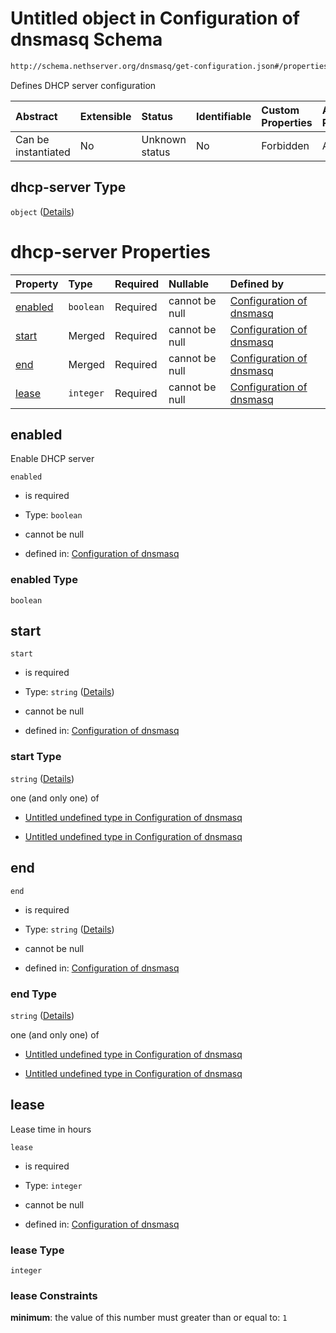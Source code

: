 # Untitled object in Configuration of dnsmasq Schema

```txt
http://schema.nethserver.org/dnsmasq/get-configuration.json#/properties/dhcp-server
```

Defines DHCP server configuration

| Abstract            | Extensible | Status         | Identifiable | Custom Properties | Additional Properties | Access Restrictions | Defined In                                                                        |
| :------------------ | :--------- | :------------- | :----------- | :---------------- | :-------------------- | :------------------ | :-------------------------------------------------------------------------------- |
| Can be instantiated | No         | Unknown status | No           | Forbidden         | Allowed               | none                | [get-configuration.json\*](dnsmasq/get-configuration.json "open original schema") |

## dhcp-server Type

`object` ([Details](get-configuration-properties-dhcp-server.md))

# dhcp-server Properties

| Property            | Type      | Required | Nullable       | Defined by                                                                                                                                                                                          |
| :------------------ | :-------- | :------- | :------------- | :-------------------------------------------------------------------------------------------------------------------------------------------------------------------------------------------------- |
| [enabled](#enabled) | `boolean` | Required | cannot be null | [Configuration of dnsmasq](get-configuration-properties-dhcp-server-properties-enabled.md "http://schema.nethserver.org/dnsmasq/get-configuration.json#/properties/dhcp-server/properties/enabled") |
| [start](#start)     | Merged    | Required | cannot be null | [Configuration of dnsmasq](get-configuration-properties-dhcp-server-properties-start.md "http://schema.nethserver.org/dnsmasq/get-configuration.json#/properties/dhcp-server/properties/start")     |
| [end](#end)         | Merged    | Required | cannot be null | [Configuration of dnsmasq](get-configuration-properties-dhcp-server-properties-end.md "http://schema.nethserver.org/dnsmasq/get-configuration.json#/properties/dhcp-server/properties/end")         |
| [lease](#lease)     | `integer` | Required | cannot be null | [Configuration of dnsmasq](get-configuration-properties-dhcp-server-properties-lease.md "http://schema.nethserver.org/dnsmasq/get-configuration.json#/properties/dhcp-server/properties/lease")     |

## enabled

Enable DHCP server

`enabled`

* is required

* Type: `boolean`

* cannot be null

* defined in: [Configuration of dnsmasq](get-configuration-properties-dhcp-server-properties-enabled.md "http://schema.nethserver.org/dnsmasq/get-configuration.json#/properties/dhcp-server/properties/enabled")

### enabled Type

`boolean`

## start



`start`

* is required

* Type: `string` ([Details](get-configuration-properties-dhcp-server-properties-start.md))

* cannot be null

* defined in: [Configuration of dnsmasq](get-configuration-properties-dhcp-server-properties-start.md "http://schema.nethserver.org/dnsmasq/get-configuration.json#/properties/dhcp-server/properties/start")

### start Type

`string` ([Details](get-configuration-properties-dhcp-server-properties-start.md))

one (and only one) of

* [Untitled undefined type in Configuration of dnsmasq](get-configuration-properties-dhcp-server-properties-start-oneof-0.md "check type definition")

* [Untitled undefined type in Configuration of dnsmasq](get-configuration-properties-dhcp-server-properties-start-oneof-1.md "check type definition")

## end



`end`

* is required

* Type: `string` ([Details](get-configuration-properties-dhcp-server-properties-end.md))

* cannot be null

* defined in: [Configuration of dnsmasq](get-configuration-properties-dhcp-server-properties-end.md "http://schema.nethserver.org/dnsmasq/get-configuration.json#/properties/dhcp-server/properties/end")

### end Type

`string` ([Details](get-configuration-properties-dhcp-server-properties-end.md))

one (and only one) of

* [Untitled undefined type in Configuration of dnsmasq](get-configuration-properties-dhcp-server-properties-end-oneof-0.md "check type definition")

* [Untitled undefined type in Configuration of dnsmasq](get-configuration-properties-dhcp-server-properties-end-oneof-1.md "check type definition")

## lease

Lease time in hours

`lease`

* is required

* Type: `integer`

* cannot be null

* defined in: [Configuration of dnsmasq](get-configuration-properties-dhcp-server-properties-lease.md "http://schema.nethserver.org/dnsmasq/get-configuration.json#/properties/dhcp-server/properties/lease")

### lease Type

`integer`

### lease Constraints

**minimum**: the value of this number must greater than or equal to: `1`
